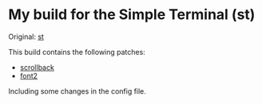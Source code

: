 # My build for the Simple Terminal (st)

Original: [st](https://st.suckless.org/)

This build contains the following patches:
  * [scrollback](https://st.suckless.org/patches/scrollback/) 
  * [font2](https://st.suckless.org/patches/font2/)

Including some changes in the config file.
